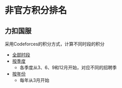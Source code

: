 # 非官方积分排名

## 力扣国服

采用Codeforces的积分方式，计算不同时段的积分

* [全部时段](leetcode/alltime)
* [按季度](leetcode/byQuarter)
  * 各季度从3、6、9和12月开始，对应不同的招聘季
* [按年份](leetcode/byYear)
  * 每年从3月开始
